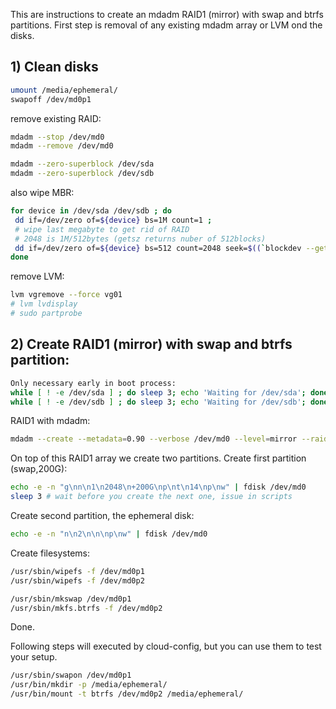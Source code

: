 

This are instructions to create an mdadm RAID1 (mirror) with swap and btrfs partitions. First step is removal of any existing mdadm array or LVM ond the disks.


## 1) Clean disks

```bash
umount /media/ephemeral/
swapoff /dev/md0p1
```

remove existing RAID:
```bash
mdadm --stop /dev/md0
mdadm --remove /dev/md0

mdadm --zero-superblock /dev/sda
mdadm --zero-superblock /dev/sdb
```

also wipe MBR:
```bash
for device in /dev/sda /dev/sdb ; do 
 dd if=/dev/zero of=${device} bs=1M count=1 ;
 # wipe last megabyte to get rid of RAID
 # 2048 is 1M/512bytes (getsz returns nuber of 512blocks)
 dd if=/dev/zero of=${device} bs=512 count=2048 seek=$((`blockdev --getsz ${device}` - 2048)) ;
done
```

remove LVM:
```bash
lvm vgremove --force vg01
# lvm lvdisplay
# sudo partprobe
```


## 2) Create RAID1 (mirror) with swap and btrfs partition:

```bash
Only necessary early in boot process:
while [ ! -e /dev/sda ] ; do sleep 3; echo 'Waiting for /dev/sda'; done
while [ ! -e /dev/sdb ] ; do sleep 3; echo 'Waiting for /dev/sdb'; done
```

RAID1 with mdadm:
```bash
mdadm --create --metadata=0.90 --verbose /dev/md0 --level=mirror --raid-devices=2 /dev/sda /dev/sdb
```

On top of this RAID1 array we create two partitions. Create first partition (swap,200G):
```bash
echo -e -n "g\nn\n1\n2048\n+200G\np\nt\n14\np\nw" | fdisk /dev/md0
sleep 3 # wait before you create the next one, issue in scripts
```

Create second partition, the ephemeral disk:
```bash
echo -e -n "n\n2\n\n\np\nw" | fdisk /dev/md0
```

Create filesystems:
```bash
/usr/sbin/wipefs -f /dev/md0p1
/usr/sbin/wipefs -f /dev/md0p2

/usr/sbin/mkswap /dev/md0p1
/usr/sbin/mkfs.btrfs -f /dev/md0p2
```

Done.

Following steps will executed by cloud-config, but you can use them to test your setup.
```bash
/usr/sbin/swapon /dev/md0p1
/usr/bin/mkdir -p /media/ephemeral/
/usr/bin/mount -t btrfs /dev/md0p2 /media/ephemeral/
```
